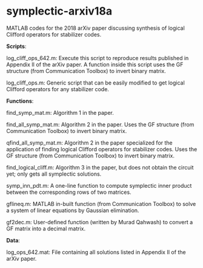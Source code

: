 # symplectic-arxiv18a
MATLAB codes for the 2018 arXiv paper discussing synthesis of logical Clifford operators for stabilizer codes.


**Scripts**:

log_cliff_ops_642.m: Execute this script to reproduce results published in Appendix II of the arXiv paper.
                     A function inside this script uses the GF structure (from Communication Toolbox) to invert binary matrix.

log_cliff_ops.m: Generic script that can be easily modified to get logical Clifford operators for any stabilizer code.


**Functions**:

find_symp_mat.m: Algorithm 1 in the paper.

find_all_symp_mat.m: Algorithm 2 in the paper. Uses the GF structure (from Communication Toolbox) to invert binary matrix.

qfind_all_symp_mat.m: Algorithm 2 in the paper specialized for the application of finding logical Clifford operators for stabilizer codes. 
                      Uses the GF structure (from Communication Toolbox) to invert binary matrix.

find_logical_cliff.m: Algorithm 3 in the paper, but does not obtain the circuit yet; only gets all symplectic solutions.

symp_inn_pdt.m: A one-line function to compute symplectic inner product between the corresponding rows of two matrices.

gflineq.m: MATLAB in-built function (from Communication Toolbox) to solve a system of linear equations by Gaussian elimination.

gf2dec.m: User-defined function (written by Murad Qahwash) to convert a GF matrix into a decimal matrix.


**Data**:

log_ops_642.mat: File containing all solutions listed in Appendix II of the arXiv paper.
